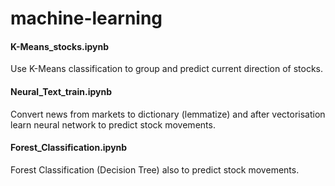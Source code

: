 # machine-learning

#### K-Means_stocks.ipynb

Use K-Means classification to group and predict current direction of stocks.

#### Neural_Text_train.ipynb

Convert news from markets to dictionary (lemmatize) and after vectorisation  learn neural network to predict stock movements.

#### Forest_Classification.ipynb

Forest Classification (Decision Tree)  also to predict stock movements.

